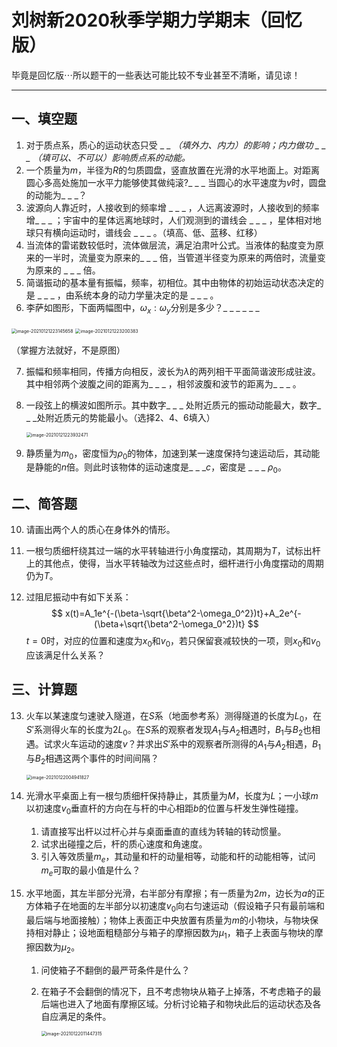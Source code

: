 # 刘树新2020秋季学期力学期末（回忆版）

毕竟是回忆版$\cdots$所以题干的一些表达可能比较不专业甚至不清晰，请见谅！

***

## 一、填空题

1. 对于质点系，质心的运动状态只受 _ _ _（填外力、内力）的影响；内力做功   _ _ _ （填可以、不可以）影响质点系的动能。_
2. 一个质量为$m$，半径为$R$的匀质圆盘，竖直放置在光滑的水平地面上。对距离圆心多高处施加一水平力能够使其做纯滚?_ _ _ 当圆心的水平速度为$v$时，圆盘的动能为_ _ _？
3. 波源向人靠近时，人接收到的频率增 _ _ _ ，人远离波源时，人接收到的频率增_ _ _ ；宇宙中的星体远离地球时，人们观测到的谱线会 _ _ _   ，星体相对地球只有横向运动时，谱线会 _ _ _ 。（填高、低、蓝移、红移）
4. 当流体的雷诺数较低时，流体做层流，满足泊肃叶公式。当液体的黏度变为原来的一半时，流量变为原来的_ _ _ 倍，当管道半径变为原来的两倍时，流量变为原来的 _ _ _ 倍。
5. 简谐振动的基本量有振幅，频率，初相位。其中由物体的初始运动状态决定的是 _ _  _ ，由系统本身的动力学量决定的是 _ _ _  。
6. 李萨如图形，下面两幅图中，$\omega_{x}:\omega_{y}$分别是多少？_ _ _      _ _ _

<img src="/Users/xuxutao/Library/Application Support/typora-user-images/image-20210121223145658.png" alt="image-20210121223145658" style="zoom:50%;" />

<img src="/Users/xuxutao/Library/Application Support/typora-user-images/image-20210121223200383.png" alt="image-20210121223200383" style="zoom:50%;" />

（掌握方法就好，不是原图）

7. 振幅和频率相同，传播方向相反，波长为$\lambda$的两列相干平面简谐波形成驻波。其中相邻两个波腹之间的距离为_ _ _ ，相邻波腹和波节的距离为_ _ _ 。

8. 一段弦上的横波如图所示。其中数字_ _ _ 处附近质元的振动动能最大，数字_ _ _处附近质元的势能最小。（选择2、4、6填入）

   <img src="/Users/xuxutao/Library/Application Support/typora-user-images/image-20210121223932471.png" alt="image-20210121223932471" style="zoom:50%;" />

9. 静质量为$m_0$，密度恒为$\rho_0$的物体，加速到某一速度保持匀速运动后，其动能是静能的$n$倍。则此时该物体的运动速度是_ _ _$c$，密度是 _ _ _ $\rho_0$。

## 二、简答题

10. 请画出两个人的质心在身体外的情形。

11. 一根匀质细杆绕其过一端的水平转轴进行小角度摆动，其周期为$T$，试标出杆上的其他点，使得，当水平转轴改为过这些点时，细杆进行小角度摆动的周期仍为$T$。

12. 过阻尼振动中有如下关系：
    $$
    x(t)=A_1e^{-(\beta-\sqrt{\beta^2-\omega_0^2})t}+A_2e^{-(\beta+\sqrt{\beta^2-\omega_0^2})t}
    $$
    $t=0$时，对应的位置和速度为$x_0$和$v_0$，若只保留衰减较快的一项，则$x_0$和$v_0$应该满足什么关系？

## 三、计算题

13. 火车以某速度匀速驶入隧道，在$S$系（地面参考系）测得隧道的长度为$L_0$，在$S'$系测得火车的长度为$2L_0$。在$S$系的观察者发现$A_1$与$A_2$相遇时，$B_1$与$B_2$也相遇。试求火车运动的速度$v$？并求出$S'$系中的观察者所测得的$A_1$与$A_2$相遇，$B_1$与$B_2$相遇这两个事件的时间间隔？

    <img src="/Users/xuxutao/Library/Application Support/typora-user-images/image-20210122004941827.png" alt="image-20210122004941827" style="zoom:50%;" />

14. 光滑水平桌面上有一根匀质细杆保持静止，其质量为$M$，长度为$L$；一小球$m$以初速度$v_0$垂直杆的方向在与杆的中心相距$b$的位置与杆发生弹性碰撞。

    1. 请直接写出杆以过杆心并与桌面垂直的直线为转轴的转动惯量。
    2. 试求出碰撞之后，杆的质心速度和角速度。
    3. 引入等效质量$m_e$，其动量和杆的动量相等，动能和杆的动能相等，试问$m_e$可取的最小值是什么？

15. 水平地面，其左半部分光滑，右半部分有摩擦；有一质量为$2m$，边长为$a$的正方体箱子在地面的左半部分以初速度$v_0$向右匀速运动（假设箱子只有最前端和最后端与地面接触）；物体上表面正中央放置有质量为$m$的小物块，与物块保持相对静止；设地面粗糙部分与箱子的摩擦因数为$\mu_1$，箱子上表面与物块的摩擦因数为$\mu_2$。

    1. 问使箱子不翻倒的最严苛条件是什么？

    2. 在箱子不会翻倒的情况下，且不考虑物块从箱子上掉落，不考虑箱子的最后端也进入了地面有摩擦区域。分析讨论箱子和物块此后的运动状态及各自应满足的条件。

       <img src="/Users/xuxutao/Library/Application Support/typora-user-images/image-20210122011447315.png" alt="image-20210122011447315" style="zoom:50%;" />

